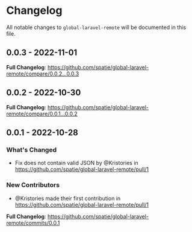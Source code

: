 # Changelog

All notable changes to `global-laravel-remote` will be documented in this file.

## 0.0.3 - 2022-11-01

**Full Changelog**: https://github.com/spatie/global-laravel-remote/compare/0.0.2...0.0.3

## 0.0.2 - 2022-10-30

**Full Changelog**: https://github.com/spatie/global-laravel-remote/compare/0.0.1...0.0.2

## 0.0.1 - 2022-10-28

### What's Changed

- Fix does not contain valid JSON by @Kristories in https://github.com/spatie/global-laravel-remote/pull/1

### New Contributors

- @Kristories made their first contribution in https://github.com/spatie/global-laravel-remote/pull/1

**Full Changelog**: https://github.com/spatie/global-laravel-remote/commits/0.0.1
